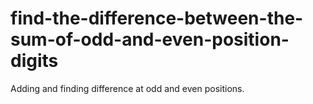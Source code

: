 # find-the-difference-between-the-sum-of-odd-and-even-position-digits
Adding and finding difference at odd and even positions.
